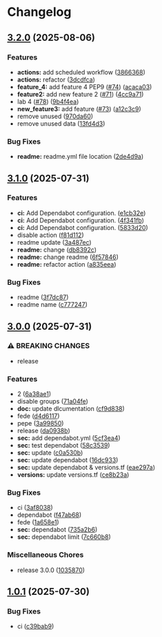 # Changelog

## [3.2.0](https://github.com/gocloudLa/terraform-aws-wrapper-service1/compare/v3.1.0...v3.2.0) (2025-08-06)


### Features

* **actions:** add scheduled workflow ([3866368](https://github.com/gocloudLa/terraform-aws-wrapper-service1/commit/386636829e72873cf29929dd01d05bd29b2ea03c))
* **actions:** refactor ([3dcdfca](https://github.com/gocloudLa/terraform-aws-wrapper-service1/commit/3dcdfcab80f5f6a6b3a0c3c0cb03b239b4782e95))
* **feature_4:** add feature 4 PEP9 ([#74](https://github.com/gocloudLa/terraform-aws-wrapper-service1/issues/74)) ([acaca03](https://github.com/gocloudLa/terraform-aws-wrapper-service1/commit/acaca0367c819d2407968c39a1d36f58cfc21545))
* **feature2:** add new feature 2 ([#71](https://github.com/gocloudLa/terraform-aws-wrapper-service1/issues/71)) ([4cc9a71](https://github.com/gocloudLa/terraform-aws-wrapper-service1/commit/4cc9a71fe5a03c89ad7e5c7e50abfca1e5cc3aad))
* lab 4 ([#78](https://github.com/gocloudLa/terraform-aws-wrapper-service1/issues/78)) ([9b4f4ea](https://github.com/gocloudLa/terraform-aws-wrapper-service1/commit/9b4f4eabaef729e9aae7fbceb9d477ae4f72af7a))
* **new_feature3:** add feature ([#73](https://github.com/gocloudLa/terraform-aws-wrapper-service1/issues/73)) ([a12c3c9](https://github.com/gocloudLa/terraform-aws-wrapper-service1/commit/a12c3c9aa3cc6836d18772730f2d7cf8d67f487d))
* remove unused ([970da60](https://github.com/gocloudLa/terraform-aws-wrapper-service1/commit/970da604a2a137dac4cfa417adbc270d393c424b))
* remove unused data ([13fd4d3](https://github.com/gocloudLa/terraform-aws-wrapper-service1/commit/13fd4d36088b13f28365ef66d94b41082a5d47e1))


### Bug Fixes

* **readme:** readme.yml file location ([2de4d9a](https://github.com/gocloudLa/terraform-aws-wrapper-service1/commit/2de4d9a9cc3602b79aa8796312f621876630bb27))

## [3.1.0](https://github.com/gocloudLa/terraform-aws-wrapper-service1/compare/v3.0.0...v3.1.0) (2025-07-31)


### Features

* **ci:** Add Dependabot configuration. ([e1cb32e](https://github.com/gocloudLa/terraform-aws-wrapper-service1/commit/e1cb32e2286ea84c5876c9c773e67b9785195acd))
* **ci:** Add Dependabot configuration. ([4f341fb](https://github.com/gocloudLa/terraform-aws-wrapper-service1/commit/4f341fb59366c06860b8c553812e1c924aacf249))
* **ci:** Add Dependabot configuration. ([5833d20](https://github.com/gocloudLa/terraform-aws-wrapper-service1/commit/5833d20b741aaf5cc3a8cbe1f9ab570d3b3c4344))
* disable action ([f81d112](https://github.com/gocloudLa/terraform-aws-wrapper-service1/commit/f81d112057f0aa5a44be683a3e4ba36f0eeb9d7e))
* readme update ([3a487ec](https://github.com/gocloudLa/terraform-aws-wrapper-service1/commit/3a487ec210c11706d4557f1828d8430e735fe9e7))
* **readme:** change ([db8392c](https://github.com/gocloudLa/terraform-aws-wrapper-service1/commit/db8392ce7954c13570bd5f9141344378da357e3c))
* **readme:** change readme ([6f57846](https://github.com/gocloudLa/terraform-aws-wrapper-service1/commit/6f578467f5e77fc0669a3edfb520e482e46d2255))
* **readme:** refactor action ([a835eea](https://github.com/gocloudLa/terraform-aws-wrapper-service1/commit/a835eea88e03479fbc517a01afcb328b714a0a69))


### Bug Fixes

* readme ([3f7dc87](https://github.com/gocloudLa/terraform-aws-wrapper-service1/commit/3f7dc87200cf5a78711509d1d452be7787dbacf0))
* readme name ([c777247](https://github.com/gocloudLa/terraform-aws-wrapper-service1/commit/c777247fb8010f8dc2334ad6631663df151b5b72))

## [3.0.0](https://github.com/gocloudLa/terraform-aws-wrapper-service1/compare/v1.0.1...v3.0.0) (2025-07-31)


### ⚠ BREAKING CHANGES

* release

### Features

* 2 ([6a38ae1](https://github.com/gocloudLa/terraform-aws-wrapper-service1/commit/6a38ae1f52057db11fd4b082bf7e520a17b934c0))
* disable groups ([71a04fe](https://github.com/gocloudLa/terraform-aws-wrapper-service1/commit/71a04fe4c21504c21c837ac7b6fb8f37cf4d8968))
* **doc:** update dlcumentation ([cf9d838](https://github.com/gocloudLa/terraform-aws-wrapper-service1/commit/cf9d838b5c1095561e5777b6e732571c8a12eccd))
* fede ([d4d6117](https://github.com/gocloudLa/terraform-aws-wrapper-service1/commit/d4d61173a46a7716555b809ba7fc2b3f0145508b))
* pepe ([3a99850](https://github.com/gocloudLa/terraform-aws-wrapper-service1/commit/3a998504c81139973f235f80a9bd8e92f415ec5a))
* release ([da0938b](https://github.com/gocloudLa/terraform-aws-wrapper-service1/commit/da0938b2695fe2a868dc84617125365f3d958060))
* **sec:** add dependabot.yml ([5cf3ea4](https://github.com/gocloudLa/terraform-aws-wrapper-service1/commit/5cf3ea438f08263edf0b29aa6502b9a797e109d8))
* **sec:** test dependabot ([58c3539](https://github.com/gocloudLa/terraform-aws-wrapper-service1/commit/58c3539e08d14d0d3dc5c5f8f4dc24f77a9aa824))
* **sec:** update ([c0a530b](https://github.com/gocloudLa/terraform-aws-wrapper-service1/commit/c0a530bb4e8ce9a3513c7a34d1f05debf2a2b53d))
* **sec:** update dependabot ([16dc933](https://github.com/gocloudLa/terraform-aws-wrapper-service1/commit/16dc93394e430163406a9dd8f501a588858465e5))
* **sec:** update dependabot & versions.tf ([eae297a](https://github.com/gocloudLa/terraform-aws-wrapper-service1/commit/eae297ac5249ffa962d66587cdec449454704252))
* **versions:** update versions.tf ([ce8b23a](https://github.com/gocloudLa/terraform-aws-wrapper-service1/commit/ce8b23aaa14b73768b8eba3d656e184724745b99))


### Bug Fixes

* ci ([3af8038](https://github.com/gocloudLa/terraform-aws-wrapper-service1/commit/3af8038e5959fcdc666ebad2f5e5956fd94b16b6))
* dependabot ([f47ab68](https://github.com/gocloudLa/terraform-aws-wrapper-service1/commit/f47ab68367aad566206be5f4884153f424b8fcc6))
* fede ([1a658e1](https://github.com/gocloudLa/terraform-aws-wrapper-service1/commit/1a658e1c9907a20aba38e7e557ad7e8095ed5222))
* **sec:** dependabot ([735a2b6](https://github.com/gocloudLa/terraform-aws-wrapper-service1/commit/735a2b6c6f56ef6798c6ce01eb21e7897b8343d0))
* **sec:** dependabot limit ([7c660b8](https://github.com/gocloudLa/terraform-aws-wrapper-service1/commit/7c660b823324e1a503d145b7961a32d282e65e28))


### Miscellaneous Chores

* release 3.0.0 ([1035870](https://github.com/gocloudLa/terraform-aws-wrapper-service1/commit/10358706305a48fe44fc503db8387c69ceaf5551))

## [1.0.1](https://github.com/gocloudLa/terraform-aws-wrapper-service1/compare/v1.0.0...v1.0.1) (2025-07-30)


### Bug Fixes

* ci ([c39bab9](https://github.com/gocloudLa/terraform-aws-wrapper-service1/commit/c39bab99af7f3079ac114d170b2518da33fc6edd))
